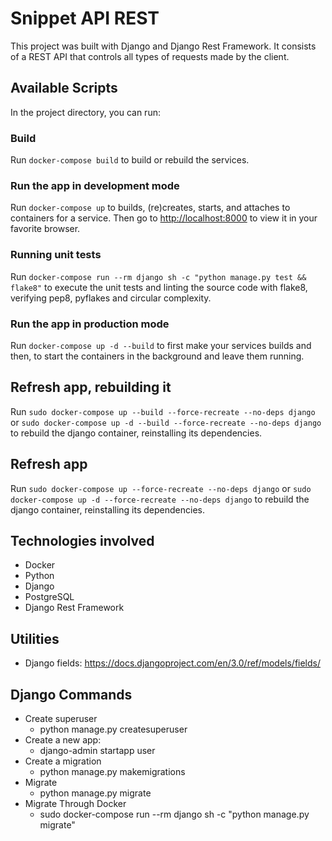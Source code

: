 # Snippet API REST

This project was built with Django and Django Rest Framework. 
It consists of a REST API that controls all types of requests 
made by the client.

## Available Scripts

In the project directory, you can run:

### Build

Run `docker-compose build` to build or rebuild the services.

### Run the app in development mode

Run `docker-compose up` to builds, (re)creates, starts, and attaches to
containers for a service. Then go to [http://localhost:8000](http://localhost:8000)
to view it in your favorite browser.

### Running unit tests

Run `docker-compose run --rm django sh -c "python manage.py test && flake8"` to
execute the unit tests and linting the source code with flake8, verifying pep8,
pyflakes and circular complexity.

### Run the app in production mode

Run `docker-compose up -d --build` to first make your services builds and then,
to start the containers in the background and leave them running.

## Refresh app, rebuilding it

Run `sudo docker-compose up --build --force-recreate --no-deps django` or 
`sudo docker-compose up -d --build --force-recreate --no-deps django` to
 rebuild the django container, reinstalling its dependencies.
 
## Refresh app

Run `sudo docker-compose up --force-recreate --no-deps django` or 
`sudo docker-compose up -d --force-recreate --no-deps django` to
 rebuild the django container, reinstalling its dependencies.

## Technologies involved

- Docker
- Python
- Django
- PostgreSQL
- Django Rest Framework

## Utilities
- Django fields: https://docs.djangoproject.com/en/3.0/ref/models/fields/

## Django Commands

- Create superuser
    - python manage.py createsuperuser
- Create a new app:
    - django-admin startapp user
- Create a migration
    - python manage.py makemigrations
- Migrate
    - python manage.py migrate
- Migrate Through Docker
    - sudo docker-compose run --rm django sh -c "python manage.py migrate"